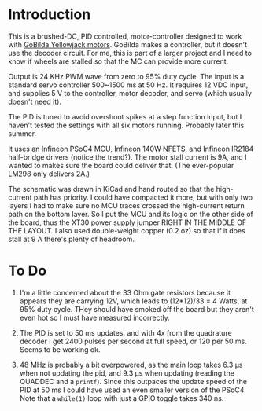 # Introduction

This is a brushed-DC, PID controlled, motor-controller designed to work with [GoBilda Yellowjack motors](https://www.gobilda.com/yellow-jacket-planetary-gear-motors). GoBilda makes a controller, but it doesn't use the decoder circuit. For me, this is part of a larger project and I need to know if wheels are stalled so that the MC can provide more current.

Output is 24 KHz PWM wave from zero to 95% duty cycle. The input is a standard servo controller 500~1500 ms at 50 Hz. It requires 12 VDC input, and supplies 5 V to the controller, motor decoder, and servo (which usually doesn't need it).

The PID is tuned to avoid overshoot spikes at a step function input, but I haven't tested the settings with all six motors running. Probably later this summer.

It uses an Infineon PSoC4 MCU, Infineon 140W NFETS, and Infineon IR2184 half-bridge drivers (notice the trend?). The motor stall current is 9A, and I wanted to makes sure the board could deliver that. (The ever-popular LM298 only delivers 2A.)

The schematic was drawn in KiCad and hand routed so that the high-current path has priority. I could have compacted it more, but with only two layers I had to make sure no MCU traces crossed the high-current return path on the bottom layer. So I put the MCU and its logic on the other side of the board, thus the XT30 power supply jumper RIGHT IN THE MIDDLE OF THE LAYOUT. I also used double-weight copper (0.2 oz) so that if it does stall at 9 A there's plenty of headroom.

# To Do

1. I'm a little concerned about the 33 Ohm gate resistors because it appears they are carrying 12V, which leads to (12*12)/33 = 4 Watts, at 95% duty cycle. THey should have smoked off the board but they aren't even hot so I must have measured incorrectly.

2. The PID is set to 50 ms updates, and with 4x from the quadrature decoder I get 2400 pulses per second at full speed, or 120 per 50 ms. Seems to be working ok.

3. 48 MHz is probably a bit overpowered, as the main loop takes 6.3 µs when not updating the pid, and 9.3 µs when updating (reading the QUADDEC and a `printf`). Since this  outpaces the update speed of the PID at 50 ms I could have used an even smaller version of the PSoC4. Note that a `while(1)` loop with just a GPIO toggle takes 340 ns.
